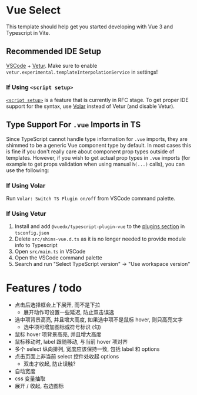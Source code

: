 # Vue Select

This template should help get you started developing with Vue 3 and Typescript in Vite.

## Recommended IDE Setup

[VSCode](https://code.visualstudio.com/) + [Vetur](https://marketplace.visualstudio.com/items?itemName=octref.vetur). Make sure to enable `vetur.experimental.templateInterpolationService` in settings!

### If Using `<script setup>`

[`<script setup>`](https://github.com/vuejs/rfcs/pull/227) is a feature that is currently in RFC stage. To get proper IDE support for the syntax, use [Volar](https://marketplace.visualstudio.com/items?itemName=johnsoncodehk.volar) instead of Vetur (and disable Vetur).

## Type Support For `.vue` Imports in TS

Since TypeScript cannot handle type information for `.vue` imports, they are shimmed to be a generic Vue component type by default. In most cases this is fine if you don't really care about component prop types outside of templates. However, if you wish to get actual prop types in `.vue` imports (for example to get props validation when using manual `h(...)` calls), you can use the following:

### If Using Volar

Run `Volar: Switch TS Plugin on/off` from VSCode command palette.

### If Using Vetur

1. Install and add `@vuedx/typescript-plugin-vue` to the [plugins section](https://www.typescriptlang.org/tsconfig#plugins) in `tsconfig.json`
2. Delete `src/shims-vue.d.ts` as it is no longer needed to provide module info to Typescript
3. Open `src/main.ts` in VSCode
4. Open the VSCode command palette
5. Search and run "Select TypeScript version" -> "Use workspace version"

# Features / todo

* 点击后选择框会上下展开, 而不是下拉
    * 展开动作可设置一些延迟, 防止双击误选
* 选中项背景高亮, 并且增大高度, 如果选中项不是鼠标 hover, 则只高亮文字
    * 选中项可增加图标或符号标识 (勾)
* 鼠标 hover 项背景高亮, 并且增大高度
* 鼠标移动时, label 跟随移动, 与当前 hover 项对齐
* 多个 select 纵向排列, 宽度应该保持一致, 包括 label 和 options
* 点击页面上非当前 select 控件处收起 options
    * 双击才收起, 防止误触?
* 自动宽度
* css 变量抽取
* 展开 / 收起, 右边图标

